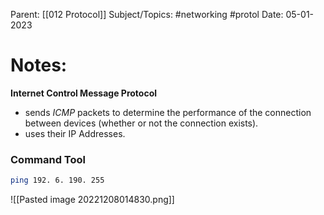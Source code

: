 
Parent: [[012 Protocol]]
Subject/Topics: #networking #protol 
Date: 05-01-2023

# Notes:

**Internet Control Message Protocol**

- sends *ICMP*  packets to determine the performance of the connection between devices (whether or not the connection exists).
- uses their IP Addresses.

### Command Tool

```bash
ping 192. 6. 190. 255
```

![[Pasted image 20221208014830.png]]
